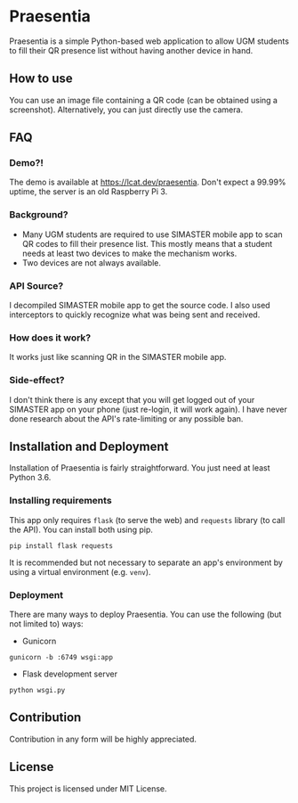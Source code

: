 # Praesentia
Praesentia is a simple Python-based web application to allow UGM students to fill their QR presence list without having another device in hand.

## How to use
You can use an image file containing a QR code (can be obtained using a screenshot). Alternatively, you can just directly use the camera.

## FAQ
### Demo?!
The demo is available at https://lcat.dev/praesentia. Don't expect a 99.99% uptime, the server is an old Raspberry Pi 3.
### Background?
- Many UGM students are required to use SIMASTER mobile app to scan QR codes to fill their presence list. This mostly means that a student needs at least two devices to make the mechanism works.
- Two devices are not always available.
### API Source?
I decompiled SIMASTER mobile app to get the source code. I also used interceptors to quickly recognize what was being sent and received.
### How does it work?
It works just like scanning QR in the SIMASTER mobile app.
### Side-effect?
I don't think there is any except that you will get logged out of your SIMASTER app on your phone (just re-login, it will work again). I have never done research
about the API's rate-limiting or any possible ban.

## Installation and Deployment
Installation of Praesentia is fairly straightforward. You just need at least Python 3.6.
### Installing requirements
This app only requires `flask` (to serve the web) and `requests` library (to call the API). You can install both using pip.
```
pip install flask requests
```
It is recommended but not necessary to separate an app's environment by using a virtual environment (e.g. `venv`).
### Deployment
There are many ways to deploy Praesentia. You can use the following (but not limited to) ways:
- Gunicorn
```
gunicorn -b :6749 wsgi:app
```
- Flask development server
```
python wsgi.py
```

## Contribution
Contribution in any form will be highly appreciated.

## License
This project is licensed under MIT License.
